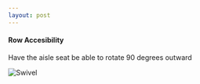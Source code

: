 ```yaml
---
layout: post
---
```


#### Row Accesibility

Have the aisle seat be able to rotate 90 degrees outward

![Swivel](https://cdn.rawgit.com/Ryan-Sheehan/plane-seats-design/fc8043eb/images/rotate.jpg)


